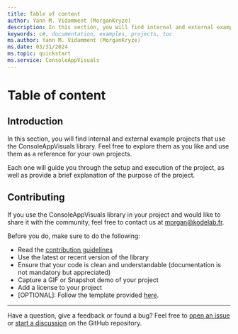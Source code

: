 ```yaml
---
title: Table of content
author: Yann M. Vidamment (MorganKryze)
description: In this section, you will find internal and external example projects that use the ConsoleAppVisuals library. Feel free to explore them as you like and use them as a reference for your own projects.
keywords: c#, documentation, examples, projects, toc
ms.author: Yann M. Vidamment (MorganKryze)
ms.date: 03/31/2024
ms.topic: quickstart
ms.service: ConsoleAppVisuals
---
```


# Table of content

## Introduction

In this section, you will find internal and external example projects that use the ConsoleAppVisuals library. Feel free to explore them as you like and use them as a reference for your own projects.

Each one will guide you through the setup and execution of the project, as well as provide a brief explanation of the purpose of the project.

## Contributing

If you use the ConsoleAppVisuals library in your project and would like to share it with the community, feel free to contact us at [morgan@kodelab.fr](mailto:morgan@kodelab.fr).

Before you do, make sure to do the following:

- Read the [contribution guidelines](https://github.com/MorganKryze/ConsoleAppVisuals/blob/main/.github/CONTRIBUTING.md)
- Use the latest or recent version of the library
- Ensure that your code is clean and understandable (documentation is not mandatory but appreciated)
- Capture a GIF or Snapshot demo of your project
- Add a license to your project
- [OPTIONAL]: Follow the template provided [here](https://github.com/MorganKryze/ConsoleAppVisuals/blob/main/.github/example_template.md).

---

Have a question, give a feedback or found a bug? Feel free to [open an issue](https://github.com/MorganKryze/ConsoleAppVisuals/issues) or [start a discussion](https://github.com/MorganKryze/ConsoleAppVisuals/discussions) on the GitHub repository.
